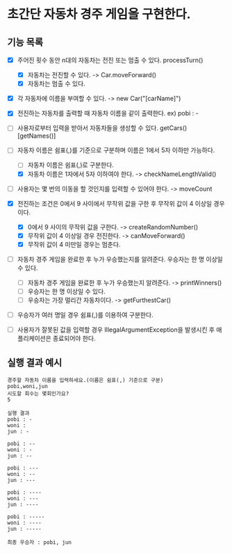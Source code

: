 # 초간단 자동차 경주 게임을 구현한다.

## 기능 목록
- [x] 주어진 횟수 동안 n대의 자동차는 전진 또는 멈출 수 있다. processTurn()
    - [x] 자동차는 전진할 수 있다. -> Car.moveForward()
    - [x] 자동차는 멈출 수 있다.
- [x] 각 자동차에 이름을 부여할 수 있다. -> new Car("[carName]")
- [x] 전진하는 자동차를 출력할 때 자동차 이름을 같이 출력한다. ex) pobi : -
- [ ] 사용자로부터 입력을 받아서 자동차들을 생성할 수 있다.  getCars() [getNames()]
- [ ] 자동차 이름은 쉼표(,)를 기준으로 구분하며 이름은 1에서 5자 이하만 가능하다. 
    - [ ] 자동차 이름은 쉼표(,)로 구분한다.
    - [x] 자동차 이름은 1자에서 5자 이하여야 한다. -> checkNameLengthValid()
- [ ] 사용자는 몇 번의 이동을 할 것인지를 입력할 수 있어야 한다. -> moveCount
- [x] 전진하는 조건은 0에서 9 사이에서 무작위 값을 구한 후 무작위 값이 4 이상일 경우이다.
    - [x] 0에서 9 사이의 무작위 값을 구한다. -> createRandomNumber()
    - [x] 무작위 값이 4 이상일 경우 전진한다. -> canMoveForward()
    - [x] 무작위 값이 4 미만일 경우는 멈춘다.
- [ ] 자동차 경주 게임을 완료한 후 누가 우승했는지를 알려준다. 우승자는 한 명 이상일 수 있다.
    - [ ] 자동차 경주 게임을 완료한 후 누가 우승했는지 알려준다. -> printWinners()
    - [ ] 우승자는 한 명 이상일 수 있다.
    - [ ] 우승자는 가장 멀리간 자동차이다. -> getFurthestCar()
- [ ] 우승자가 여러 명일 경우 쉼표(,)를 이용하여 구분한다.
- [ ] 사용자가 잘못된 값을 입력할 경우 IllegalArgumentException을 발생시킨 후 애플리케이션은 종료되어야 한다.


## 실행 결과 예시
```
경주할 자동차 이름을 입력하세요.(이름은 쉼표(,) 기준으로 구분)
pobi,woni,jun
시도할 회수는 몇회인가요?
5

실행 결과
pobi : -
woni : 
jun : -

pobi : --
woni : -
jun : --

pobi : ---
woni : --
jun : ---

pobi : ----
woni : ---
jun : ----

pobi : -----
woni : ----
jun : -----

최종 우승자 : pobi, jun
```